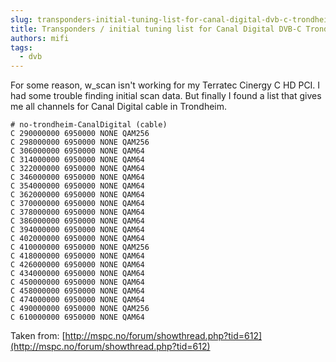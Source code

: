 ```yaml
---
slug: transponders-initial-tuning-list-for-canal-digital-dvb-c-trondheim
title: Transponders / initial tuning list for Canal Digital DVB-C Trondheim
authors: mifi
tags:
  - dvb
---
```

For some reason, w_scan isn't working for my Terratec Cinergy C HD PCI. I had some trouble finding initial scan data. But finally I found a list that gives me all channels for Canal Digital cable in Trondheim.

```
# no-trondheim-CanalDigital (cable)
C 290000000 6950000 NONE QAM256
C 298000000 6950000 NONE QAM256
C 306000000 6950000 NONE QAM64
C 314000000 6950000 NONE QAM64
C 322000000 6950000 NONE QAM64
C 346000000 6950000 NONE QAM64
C 354000000 6950000 NONE QAM64
C 362000000 6950000 NONE QAM64
C 370000000 6950000 NONE QAM64
C 378000000 6950000 NONE QAM64
C 386000000 6950000 NONE QAM64
C 394000000 6950000 NONE QAM64
C 402000000 6950000 NONE QAM64
C 410000000 6950000 NONE QAM256
C 418000000 6950000 NONE QAM64
C 426000000 6950000 NONE QAM64
C 434000000 6950000 NONE QAM64
C 450000000 6950000 NONE QAM64
C 458000000 6950000 NONE QAM64
C 474000000 6950000 NONE QAM64
C 490000000 6950000 NONE QAM256
C 610000000 6950000 NONE QAM64
```

Taken from:
[http://mspc.no/forum/showthread.php?tid=612](http://mspc.no/forum/showthread.php?tid=612)
